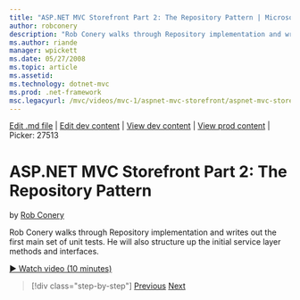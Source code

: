 ```yaml
---
title: "ASP.NET MVC Storefront Part 2: The Repository Pattern | Microsoft Docs"
author: robconery
description: "Rob Conery walks through Repository implementation and writes out the first main set of unit tests. He will also structure up the initial service layer metho..."
ms.author: riande
manager: wpickett
ms.date: 05/27/2008
ms.topic: article
ms.assetid: 
ms.technology: dotnet-mvc
ms.prod: .net-framework
msc.legacyurl: /mvc/videos/mvc-1/aspnet-mvc-storefront/aspnet-mvc-storefront-part-2-the-repository-pattern
---
```

[Edit .md file](C:\Projects\msc\dev\Msc.Www\Web.ASP\App_Data\github\mvc\videos\mvc-1\aspnet-mvc-storefront\aspnet-mvc-storefront-part-2-the-repository-pattern.md) | [Edit dev content](http://www.aspdev.net/umbraco#/content/content/edit/26722) | [View dev content](http://docs.aspdev.net/tutorials/mvc/videos/mvc-1/aspnet-mvc-storefront/aspnet-mvc-storefront-part-2-the-repository-pattern.html) | [View prod content](http://www.asp.net/mvc/videos/mvc-1/aspnet-mvc-storefront/aspnet-mvc-storefront-part-2-the-repository-pattern) | Picker: 27513

ASP.NET MVC Storefront Part 2: The Repository Pattern
====================
by [Rob Conery](https://github.com/robconery)

Rob Conery walks through Repository implementation and writes out the first main set of unit tests. He will also structure up the initial service layer methods and interfaces.

[&#9654; Watch video (10 minutes)](https://channel9.msdn.com/Blogs/ASP-NET-Site-Videos/aspnet-mvc-storefront-part-2-the-repository-pattern)

>[!div class="step-by-step"] [Previous](aspnet-mvc-storefront-part-1-architectural-discussion-and-overview.md) [Next](aspnet-mvc-storefront-part-3-pipes-and-filters.md)